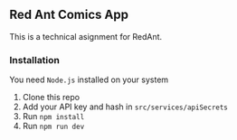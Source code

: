 ## Red Ant Comics App

This is a technical asignment for RedAnt.

### Installation

You need `Node.js` installed on your system

1. Clone this repo
2. Add your API key and hash in `src/services/apiSecrets`
3. Run `npm install`
4. Run `npm run dev`
